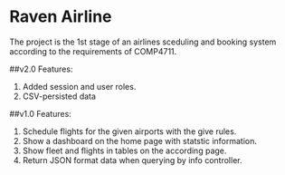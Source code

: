# Raven Airline

The project is the 1st stage of an airlines sceduling and booking system according to the requirements of COMP4711. 

##v2.0
Features:
1. Added session and user roles.
2. CSV-persisted data

##v1.0
Features: 
1. Schedule flights for the given airports with the give rules.
2. Show a dashboard on the home page with statstic information.
3. Show fleet and flights in tables on the according page.
4. Return JSON format data when querying by info controller. 



